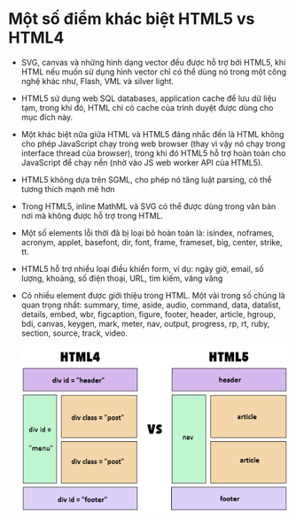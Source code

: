 # Một số điểm khác biệt HTML5 vs HTML4

- SVG, canvas và những hình dạng vector đều được hỗ trợ bởi HTML5, khi HTML nếu muốn sử dụng hình vector chỉ có thể dùng nó trong một công nghệ khác như, Flash, VML và silver light.
- HTML5 sử dụng web SQL databases, application cache để lưu dữ liệu tạm, trong khi đó, HTML chỉ có cache của trình duyệt được dùng cho mục đích này.
- Một khác biệt nữa giữa HTML và HTML5 đáng nhắc đến là HTML không cho phép JavaScript chạy trong web browser (thay vì vậy nó chạy trong interface thread của browser), trong khi đó HTML5 hỗ trợ hoàn toàn cho JavaScript để chạy nền (nhờ vào JS web worker API của HTML5).
- HTML5 không dựa trên SGML, cho phép nó tăng luật parsing, có thể tương thích mạnh mẽ hơn
- Trong HTML5, inline MathML và SVG có thể được dùng trong văn bản nơi mà không được hỗ trợ trong HTML.
- Một số elements lỗi thời đã bị loại bỏ hoàn toàn là: isindex, noframes, acronym, applet, basefont, dir, font, frame, frameset, big, center, strike, tt.
- HTML5 hỗ trợ nhiều loại điều khiển form, ví dụ: ngày giờ, email, số lượng, khoảng, số điện thoại, URL, tìm kiếm, vâng vâng
- Có nhiều element được giới thiệu trong HTML. Một vài trong số chúng là quan trọng nhất: summary, time, aside, audio, command, data, datalist, details, embed, wbr, figcaption, figure, footer, header, article, hgroup, bdi, canvas, keygen, mark, meter, nav, output, progress, rp, rt, ruby, section, source, track, video.

    <img src="./sosanh.png" width="500">
